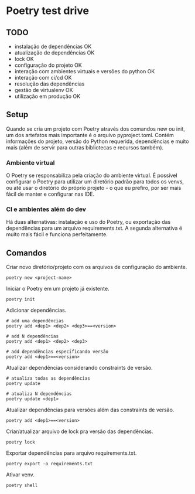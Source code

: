 # Poetry test drive

## TODO

- instalação de dependências OK
- atualização de dependências OK
- lock OK
- configuração do projeto OK
- interação com ambientes virtuais e versões do python OK
- interação com ci/cd OK
- resolução das dependências
- gestão de virtualenv OK
- utilização em produção OK

## Setup

Quando se cria um projeto com Poetry através dos comandos new ou init, um dos artefatos mais importante é o arquivo pyproject.toml. Contém informações do projeto, versão do Python requerida, dependências e muito mais (além de servir para outras bibliotecas e recursos também).

### Ambiente virtual

O Poetry se responsabiliza pela criação do ambiente virtual. É possível configurar o Poetry para utilizar um diretório padrão para todos os venvs, ou até usar o diretório do próprio projeto - o que eu prefiro, por ser mais fácil de manter e configurar nas IDE.

### CI e ambientes além do dev

Há duas alternativas: instalação e uso do Poetry, ou exportação das dependências para um arquivo requirements.txt. A segunda alternativa é muito mais fácil e funciona perfeitamente.

## Comandos

Criar novo diretório/projeto com os arquivos de configuração do ambiente.

```
poetry new <project-name>
```

Iniciar o Poetry em um projeto já existente. 

```
poetry init
```

Adicionar dependências.

```
# add uma dependências
poetry add <dep1> <dep2> <dep3>==<version>

# add N dependências
poetry add <dep1> <dep2> <dep3>

# add dependências especificando versão
poetry add <dep1>==<version>
```

Atualizar dependências considerando constraints de versão.

```
# atualiza todas as dependências
poetry update

# atualiza N dependências
poetry update <dep1>
```

Atualizar dependências para versões além das constraints de versão.

```
poetry add <dep1>==<version>
```

Criar/atualizar arquivo de lock pra versão das dependências.

```
poetry lock
```

Exportar dependências para arquivo requirements.txt.

```
poetry export -o requirements.txt
```

Ativar venv.

```
poetry shell
```